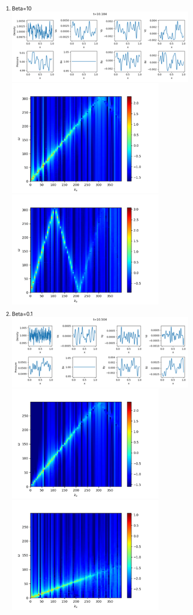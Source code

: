 1. Beta=10
![Wave profile for beta=10](../imgs/wave/wave_b1e+1.png)
<img src="../imgs/wave/wk_by_b1e+1.png" alt="Spectrum of by for beta=10" width="400px"><img src="../imgs/wave/wk_pr_b1e+1.png" alt="Spectrum of pr for beta=10" width="400px">

2. Beta=0.1
![Wave profile for beta=0.1](../imgs/wave/wave_b1e-1.png)
<img src="../imgs/wave/wk_by_b1e-1.png" alt="Spectrum of by for beta=0.1" width="400px"><img src="../imgs/wave/wk_pr_b1e-1.png" alt="Spectrum of pr for beta=0.1" width="400px">
